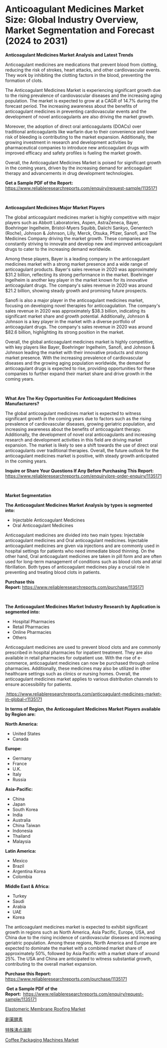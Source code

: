 <p><h1>Anticoagulant Medicines Market Size: Global Industry Overview, Market Segmentation and Forecast (2024 to 2031)</h1></p><p><strong>Anticoagulant Medicines Market Analysis and Latest Trends</strong></p>
<p><p>Anticoagulant medicines are medications that prevent blood from clotting, reducing the risk of strokes, heart attacks, and other cardiovascular events. They work by inhibiting the clotting factors in the blood, preventing the formation of clots.</p><p>The Anticoagulant Medicines Market is experiencing significant growth due to the rising prevalence of cardiovascular diseases and the increasing aging population. The market is expected to grow at a CAGR of 14.7% during the forecast period. The increasing awareness about the benefits of anticoagulant medicines in preventing cardiovascular events and the development of novel anticoagulants are also driving the market growth.</p><p>Moreover, the adoption of direct oral anticoagulants (DOACs) over traditional anticoagulants like warfarin due to their convenience and lower risk of bleeding is contributing to the market expansion. Additionally, the growing investment in research and development activities by pharmaceutical companies to introduce new anticoagulant drugs with improved efficacy and safety profiles is fueling the market growth.</p><p>Overall, the Anticoagulant Medicines Market is poised for significant growth in the coming years, driven by the increasing demand for anticoagulant therapy and advancements in drug development technologies.</p></p>
<p><strong>Get a Sample PDF of the Report:&nbsp;</strong> <a href="https://www.reliableresearchreports.com/enquiry/request-sample/1135171">https://www.reliableresearchreports.com/enquiry/request-sample/1135171</a></p>
<p>&nbsp;</p>
<p><strong>Anticoagulant Medicines Major Market Players</strong></p>
<p><p>The global anticoagulant medicines market is highly competitive with major players such as Abbott Laboratories, Aspen, AstraZeneca, Bayer, Boehringer Ingelheim, Bristol-Myers Squibb, Daiichi Sankyo, Genentech (Roche), Johnson & Johnson, Lilly, Merck, Otsuka, Pfizer, Sanofi, and The Medicines Company driving the market growth. These companies are constantly striving to innovate and develop new and improved anticoagulant drugs to cater to the increasing demand worldwide.</p><p>Among these players, Bayer is a leading company in the anticoagulant medicines market with a strong market presence and a wide range of anticoagulant products. Bayer's sales revenue in 2020 was approximately $31.2 billion, reflecting its strong performance in the market. Boehringer Ingelheim is another key player in the market known for its innovative anticoagulant drugs. The company's sales revenue in 2020 was around $21.2 billion, showing steady growth and promising future prospects.</p><p>Sanofi is also a major player in the anticoagulant medicines market, focusing on developing novel therapies for anticoagulation. The company's sales revenue in 2020 was approximately $38.3 billion, indicating its significant market share and growth potential. Additionally, Johnson & Johnson is a key player in the market with a diverse portfolio of anticoagulant drugs. The company's sales revenue in 2020 was around $82.6 billion, highlighting its strong position in the market.</p><p>Overall, the global anticoagulant medicines market is highly competitive, with key players like Bayer, Boehringer Ingelheim, Sanofi, and Johnson & Johnson leading the market with their innovative products and strong market presence. With the increasing prevalence of cardiovascular diseases and the growing aging population worldwide, the demand for anticoagulant drugs is expected to rise, providing opportunities for these companies to further expand their market share and drive growth in the coming years.</p></p>
<p>&nbsp;</p>
<p><strong>What Are The Key Opportunities For Anticoagulant Medicines Manufacturers?</strong></p>
<p><p>The global anticoagulant medicines market is expected to witness significant growth in the coming years due to factors such as the rising prevalence of cardiovascular diseases, growing geriatric population, and increasing awareness about the benefits of anticoagulant therapy. Additionally, the development of novel oral anticoagulants and increasing research and development activities in this field are driving market expansion. The market is likely to see a shift towards the use of direct oral anticoagulants over traditional therapies. Overall, the future outlook for the anticoagulant medicines market is positive, with steady growth anticipated in the coming years.</p></p>
<p><strong>Inquire or Share Your Questions If Any Before Purchasing This Report:</strong> <a href="https://www.reliableresearchreports.com/enquiry/pre-order-enquiry/1135171">https://www.reliableresearchreports.com/enquiry/pre-order-enquiry/1135171</a></p>
<p>&nbsp;</p>
<p><strong>Market Segmentation</strong></p>
<p><strong>The Anticoagulant Medicines Market Analysis by types is segmented into:</strong></p>
<p><ul><li>Injectable Anticoagulant Medicines</li><li>Oral Anticoagulant Medicines</li></ul></p>
<p><p>Anticoagulant medicines are divided into two main types: Injectable anticoagulant medicines and Oral anticoagulant medicines. Injectable anticoagulant medicines are given via injections and are commonly used in hospital settings for patients who need immediate blood thinning. On the other hand, Oral anticoagulant medicines are taken in pill form and are often used for long-term management of conditions such as blood clots and atrial fibrillation. Both types of anticoagulant medicines play a crucial role in preventing and treating blood clots in patients.</p></p>
<p><strong>Purchase this Report:&nbsp;</strong><a href="https://www.reliableresearchreports.com/purchase/1135171">https://www.reliableresearchreports.com/purchase/1135171</a></p>
<p>&nbsp;</p>
<p><strong>The Anticoagulant Medicines Market Industry Research by Application is segmented into:</strong></p>
<p><ul><li>Hospital Pharmacies</li><li>Retail Pharmacies</li><li>Online Pharmacies</li><li>Others</li></ul></p>
<p><p>Anticoagulant medicines are used to prevent blood clots and are commonly prescribed in hospital pharmacies for inpatient treatment. They are also available in retail pharmacies for outpatient use. With the rise of e-commerce, anticoagulant medicines can now be purchased through online pharmacies. Additionally, these medicines may also be utilized in other healthcare settings such as clinics or nursing homes. Overall, the anticoagulant medicines market applies to various distribution channels to ensure accessibility for patients.</p></p>
<p><a href="https://www.reliableresearchreports.com/anticoagulant-medicines-market-in-global-r1135171">&nbsp;https://www.reliableresearchreports.com/anticoagulant-medicines-market-in-global-r1135171</a></p>
<p><strong>In terms of Region, the Anticoagulant Medicines Market Players available by Region are:</strong></p>
<p>
    <p> <strong> North America: </strong>
        <ul>
            <li>United States</li>
            <li>Canada</li>
        </ul>
        </p> 
    <p> <strong> Europe: </strong>
        <ul>
            <li>Germany</li>
            <li>France</li>
            <li>U.K.</li>
            <li>Italy</li>
            <li>Russia</li>
        </ul>
        </p> 
    <p> <strong> Asia-Pacific: </strong>
        <ul>
            <li>China</li>
            <li>Japan</li>
            <li>South Korea</li>
            <li>India</li>
            <li>Australia</li>
            <li>China Taiwan</li>
            <li>Indonesia</li>
            <li>Thailand</li>
            <li>Malaysia</li>
        </ul>
        </p> 
    <p> <strong> Latin America: </strong>
        <ul>
            <li>Mexico</li>
            <li>Brazil</li>
            <li>Argentina Korea</li>
            <li>Colombia</li>
        </ul>
        </p> 
    <p> <strong> Middle East & Africa: </strong>
        <ul>
            <li>Turkey</li>
            <li>Saudi</li>
            <li>Arabia</li>
            <li>UAE</li>
            <li>Korea</li>
        </ul>
    </p>
    </p>
<p><p>The anticoagulant medicines market is expected to exhibit significant growth in regions such as North America, Asia Pacific, Europe, USA, and China due to the rising incidence of cardiovascular diseases and increasing geriatric population. Among these regions, North America and Europe are expected to dominate the market with a combined market share of approximately 50%, followed by Asia Pacific with a market share of around 25%. The USA and China are anticipated to witness substantial growth, contributing to the overall market expansion.</p></p>
<p><strong>Purchase this Report: </strong><a href="https://www.reliableresearchreports.com/purchase/1135171">https://www.reliableresearchreports.com/purchase/1135171</a></p>
<p>&nbsp;<strong>Get a Sample PDF of the Report:&nbsp;&nbsp;</strong><a href="https://www.reliableresearchreports.com/enquiry/request-sample/1135171">https://www.reliableresearchreports.com/enquiry/request-sample/1135171</a></p>
<p><strong></strong></p>
<p><p><a href="https://github.com/singletonthaxterkelliehr2df/Market-Research-Report-List-3/blob/main/elastomeric-membrane-roofing-market.md">Elastomeric Membrane Roofing Market</a></p><p><a href="https://github.com/leigh4852023/Market-Research-Report-List-2/blob/main/2553395178072.md">創薬酵素</a></p><p><a href="https://github.com/alyle7648/Market-Research-Report-List-2/blob/main/4621665178071.md">特殊沸点溶剤</a></p><p><a href="https://github.com/ashman753/Market-Research-Report-List-2/blob/main/coffee-packaging-machines-market.md">Coffee Packaging Machines Market</a></p></p>